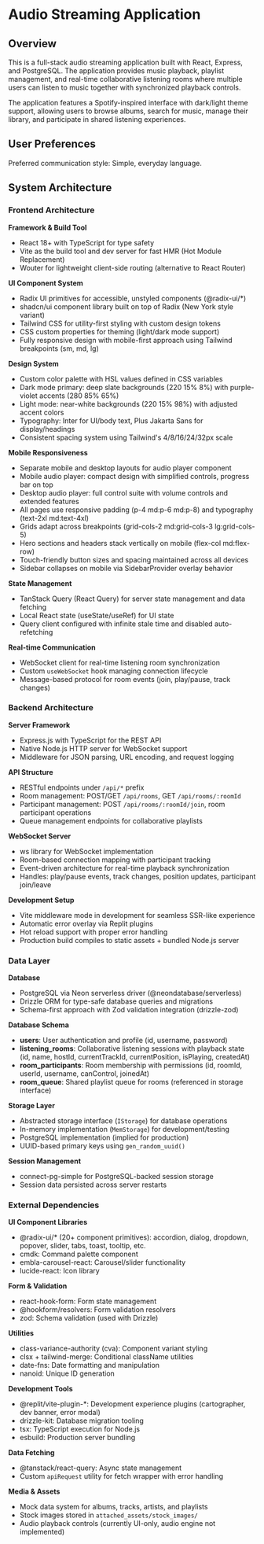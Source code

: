 # Audio Streaming Application

## Overview

This is a full-stack audio streaming application built with React, Express, and PostgreSQL. The application provides music playback, playlist management, and real-time collaborative listening rooms where multiple users can listen to music together with synchronized playback controls.

The application features a Spotify-inspired interface with dark/light theme support, allowing users to browse albums, search for music, manage their library, and participate in shared listening experiences.

## User Preferences

Preferred communication style: Simple, everyday language.

## System Architecture

### Frontend Architecture

**Framework & Build Tool**
- React 18+ with TypeScript for type safety
- Vite as the build tool and dev server for fast HMR (Hot Module Replacement)
- Wouter for lightweight client-side routing (alternative to React Router)

**UI Component System**
- Radix UI primitives for accessible, unstyled components (@radix-ui/*)
- shadcn/ui component library built on top of Radix (New York style variant)
- Tailwind CSS for utility-first styling with custom design tokens
- CSS custom properties for theming (light/dark mode support)
- Fully responsive design with mobile-first approach using Tailwind breakpoints (sm, md, lg)

**Design System**
- Custom color palette with HSL values defined in CSS variables
- Dark mode primary: deep slate backgrounds (220 15% 8%) with purple-violet accents (280 85% 65%)
- Light mode: near-white backgrounds (220 15% 98%) with adjusted accent colors
- Typography: Inter for UI/body text, Plus Jakarta Sans for display/headings
- Consistent spacing system using Tailwind's 4/8/16/24/32px scale

**Mobile Responsiveness**
- Separate mobile and desktop layouts for audio player component
- Mobile audio player: compact design with simplified controls, progress bar on top
- Desktop audio player: full control suite with volume controls and extended features
- All pages use responsive padding (p-4 md:p-6 md:p-8) and typography (text-2xl md:text-4xl)
- Grids adapt across breakpoints (grid-cols-2 md:grid-cols-3 lg:grid-cols-5)
- Hero sections and headers stack vertically on mobile (flex-col md:flex-row)
- Touch-friendly button sizes and spacing maintained across all devices
- Sidebar collapses on mobile via SidebarProvider overlay behavior

**State Management**
- TanStack Query (React Query) for server state management and data fetching
- Local React state (useState/useRef) for UI state
- Query client configured with infinite stale time and disabled auto-refetching

**Real-time Communication**
- WebSocket client for real-time listening room synchronization
- Custom `useWebSocket` hook managing connection lifecycle
- Message-based protocol for room events (join, play/pause, track changes)

### Backend Architecture

**Server Framework**
- Express.js with TypeScript for the REST API
- Native Node.js HTTP server for WebSocket support
- Middleware for JSON parsing, URL encoding, and request logging

**API Structure**
- RESTful endpoints under `/api/*` prefix
- Room management: POST/GET `/api/rooms`, GET `/api/rooms/:roomId`
- Participant management: POST `/api/rooms/:roomId/join`, room participant operations
- Queue management endpoints for collaborative playlists

**WebSocket Server**
- ws library for WebSocket implementation
- Room-based connection mapping with participant tracking
- Event-driven architecture for real-time playback synchronization
- Handles: play/pause events, track changes, position updates, participant join/leave

**Development Setup**
- Vite middleware mode in development for seamless SSR-like experience
- Automatic error overlay via Replit plugins
- Hot reload support with proper error handling
- Production build compiles to static assets + bundled Node.js server

### Data Layer

**Database**
- PostgreSQL via Neon serverless driver (@neondatabase/serverless)
- Drizzle ORM for type-safe database queries and migrations
- Schema-first approach with Zod validation integration (drizzle-zod)

**Database Schema**
- **users**: User authentication and profile (id, username, password)
- **listening_rooms**: Collaborative listening sessions with playback state (id, name, hostId, currentTrackId, currentPosition, isPlaying, createdAt)
- **room_participants**: Room membership with permissions (id, roomId, userId, username, canControl, joinedAt)
- **room_queue**: Shared playlist queue for rooms (referenced in storage interface)

**Storage Layer**
- Abstracted storage interface (`IStorage`) for database operations
- In-memory implementation (`MemStorage`) for development/testing
- PostgreSQL implementation (implied for production)
- UUID-based primary keys using `gen_random_uuid()`

**Session Management**
- connect-pg-simple for PostgreSQL-backed session storage
- Session data persisted across server restarts

### External Dependencies

**UI Component Libraries**
- @radix-ui/* (20+ component primitives): accordion, dialog, dropdown, popover, slider, tabs, toast, tooltip, etc.
- cmdk: Command palette component
- embla-carousel-react: Carousel/slider functionality
- lucide-react: Icon library

**Form & Validation**
- react-hook-form: Form state management
- @hookform/resolvers: Form validation resolvers
- zod: Schema validation (used with Drizzle)

**Utilities**
- class-variance-authority (cva): Component variant styling
- clsx + tailwind-merge: Conditional className utilities
- date-fns: Date formatting and manipulation
- nanoid: Unique ID generation

**Development Tools**
- @replit/vite-plugin-*: Development experience plugins (cartographer, dev banner, error modal)
- drizzle-kit: Database migration tooling
- tsx: TypeScript execution for Node.js
- esbuild: Production server bundling

**Data Fetching**
- @tanstack/react-query: Async state management
- Custom `apiRequest` utility for fetch wrapper with error handling

**Media & Assets**
- Mock data system for albums, tracks, artists, and playlists
- Stock images stored in `attached_assets/stock_images/`
- Audio playback controls (currently UI-only, audio engine not implemented)
